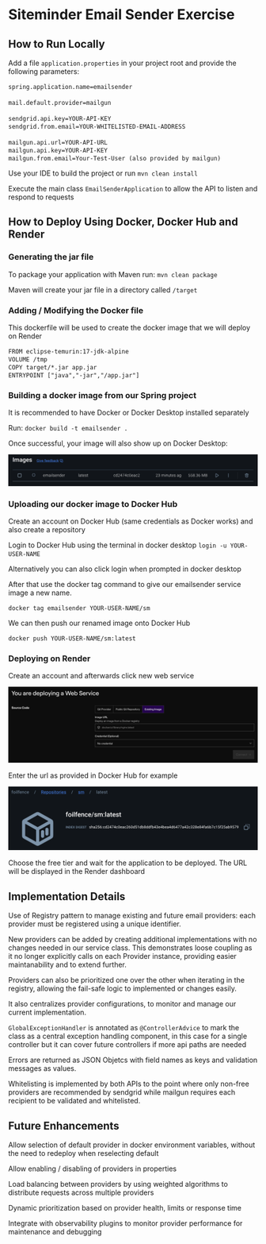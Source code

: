 # Siteminder Email Sender Exercise
## How to Run Locally

Add a file `application.properties` in your project root and provide the following parameters:

```
spring.application.name=emailsender

mail.default.provider=mailgun

sendgrid.api.key=YOUR-API-KEY
sendgrid.from.email=YOUR-WHITELISTED-EMAIL-ADDRESS

mailgun.api.url=YOUR-API-URL
mailgun.api.key=YOUR-API-KEY
mailgun.from.email=Your-Test-User (also provided by mailgun)
```

Use your IDE to build the project or run `mvn clean install`


Execute the main class `EmailSenderApplication` to allow the API to listen and respond to requests

## How to Deploy Using Docker, Docker Hub and Render

### Generating the jar file
To package your application with Maven run: `mvn clean package`

Maven will create your jar file in a directory called `/target`

### Adding / Modifying the Docker file
This dockerfile will be used to create the docker image that we will deploy on Render
```
FROM eclipse-temurin:17-jdk-alpine
VOLUME /tmp
COPY target/*.jar app.jar
ENTRYPOINT ["java","-jar","/app.jar"]
```

### Building a docker image from our Spring project
It is recommended to have Docker or Docker Desktop installed separately

Run: `docker build -t emailsender .` 

Once successful, your image will also show up on Docker Desktop:

![](images/docker-image.png)

### Uploading our docker image to Docker Hub
Create an account on Docker Hub (same credentials as Docker works) and also create a repository

Login to Docker Hub using the terminal in docker desktop ```login -u YOUR-USER-NAME```

Alternatively you can also click login when prompted in docker desktop

After that use the docker tag command to give our emailsender service image a new name.

```
docker tag emailsender YOUR-USER-NAME/sm
```

We can then push our renamed image onto Docker Hub

```
docker push YOUR-USER-NAME/sm:latest
```

### Deploying on Render
Create an account and afterwards click new web service

![](images/render-image.png)

Enter the url as provided in Docker Hub for example

![](images/docker-hub-image.png)

Choose the free tier and wait for the application to be deployed. The URL will be displayed in the Render dashboard

## Implementation Details

Use of Registry pattern to manage existing and future email providers: each provider must be registered using a unique identifier.

New providers can be added by creating additional implementations with no changes needed in our service class. This demonstrates loose coupling as it no longer explicitly calls on each Provider instance, providing easier maintanability and to extend further.

Providers can also be prioritized one over the other when iterating in the registry, allowing the fail-safe logic to implemented or changes easily.

It also centralizes provider configurations, to monitor and manage our current implementation.

`GlobalExceptionHandler` is annotated as `@ControllerAdvice` to mark the class as a central exception handling component, in this case for a single controller but it can cover future controllers if more api paths are needed

Errors are returned as JSON Objetcs with field names as keys and validation messages as values.

Whitelisting is implemented by both APIs to the point where only non-free providers are recommended by sendgrid while mailgun requires each recipient to be validated and whitelisted.

## Future Enhancements

Allow selection of default provider in docker environment variables, without the need to redeploy when reselecting default

Allow enabling / disabling of providers in properties

Load balancing between providers by using weighted algorithms to distribute requests across multiple providers

Dynamic prioritization based on provider health, limits or response time

Integrate with observability plugins to monitor provider performance for maintenance and debugging


